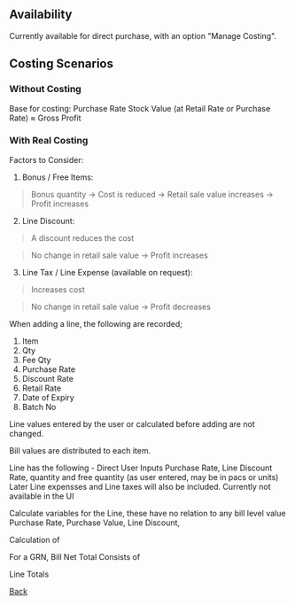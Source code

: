 ## Availability
Currently available for direct purchase, with an option "Manage Costing".

## Costing Scenarios
### Without Costing
Base for costing: Purchase Rate
Stock Value (at Retail Rate or Purchase Rate) ≈ Gross Profit

### With Real Costing
Factors to Consider:

1. Bonus / Free Items:

> Bonus quantity → Cost is reduced → Retail sale value increases → Profit increases

2. Line Discount:

> A discount reduces the cost

> No change in retail sale value → Profit increases

3. Line Tax / Line Expense (available on request):

> Increases cost

> No change in retail sale value → Profit decreases

When adding a line, the following are recorded;
1. Item
2. Qty
3. Fee Qty
4. Purchase Rate
5. Discount Rate
6. Retail Rate
7. Date of Expiry
8. Batch No

Line values entered by the user or calculated before adding are not changed.

Bill values are distributed to each item.


Line has the following - 
Direct User Inputs
Purchase Rate, Line Discount Rate, quantity and free quantity (as user entered, may be in pacs or units)
Later Line expensses and Line taxes will also be included. Currently not available in the UI

Calculate variables for the Line, these have no relation to any bill level value
Purchase Rate, Purchase Value, Line Discount, 

Calculation of 


For a GRN, Bill Net Total Consists of

Line Totals





[Back](https://github.com/hmislk/hmis/wiki/Pharmaceutical-Logistics)